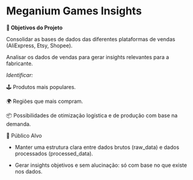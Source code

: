 
# Meganium Games Insights

**🎯 Objetivos do Projeto**

Consolidar as bases de dados das diferentes plataformas de vendas (AliExpress, Etsy, Shopee).

Analisar os dados de vendas para gerar insights relevantes para a fabricante.

_Identificar:_

🕹️ Produtos mais populares.

🌍 Regiões que mais compram.

📦 Possibilidades de otimização logística e de produção com base na demanda.

🎂 Público Alvo

- Manter uma estrutura clara entre dados brutos (raw_data) e dados processados (processed_data).

- Gerar insights objetivos e sem alucinação: só com base no que existe nos dados.



